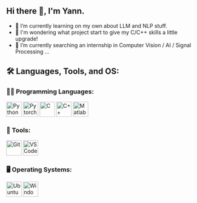## Hi there 👋, I'm Yann.

- 🌱 I’m currently learning on my own about LLM and NLP stuff.
- 🤔 I'm wondering what project start to give my C/C++ skills a little upgrade! 
- 🔭 I’m currently searching an internship in Computer Vision / AI / Signal Processing ...

## 🛠️ Languages, Tools, and OS:

### 🧑‍💻 Programming Languages:
<p align="left">
  <img src="https://cdn.jsdelivr.net/gh/devicons/devicon/icons/python/python-original.svg" alt="Python" width="40" height="40"/>
  <img src="https://cdn.jsdelivr.net/gh/devicons/devicon/icons/pytorch/pytorch-original.svg" alt="Pytorch" width="40" height="40"/>
  <img src="https://cdn.jsdelivr.net/gh/devicons/devicon/icons/c/c-original.svg" alt="C" width="40" height="40"/>
  <img src="https://cdn.jsdelivr.net/gh/devicons/devicon/icons/cplusplus/cplusplus-original.svg" alt="C++" width="40" height="40"/>
  <img src="https://cdn.jsdelivr.net/gh/devicons/devicon/icons/matlab/matlab-original.svg" alt="Matlab" width="40" height="40"/>
</p>

### 🔧 Tools:
<p align="left">
  <img src="https://cdn.jsdelivr.net/gh/devicons/devicon/icons/git/git-original.svg" alt="Git" width="40" height="40"/>
  <img src="https://cdn.jsdelivr.net/gh/devicons/devicon/icons/vscode/vscode-original.svg" alt="VSCode" width="40" height="40"/>
</p>

### 🖥️ Operating Systems:
<p align="left">
  <img src="https://cdn.jsdelivr.net/gh/devicons/devicon/icons/ubuntu/ubuntu-original.svg" alt="Ubuntu" width="40" height="40"/>
  <img src="https://cdn.jsdelivr.net/gh/devicons/devicon/icons/windows11/windows11-original.svg" alt="Windows 11" width="40" height="40"/>
</p>
